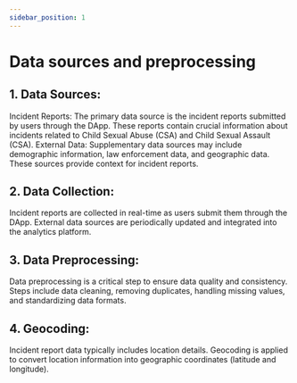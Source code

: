 ```yaml
---
sidebar_position: 1
---
```


# Data sources and preprocessing

## 1. Data Sources:

Incident Reports: The primary data source is the incident reports submitted by users through the DApp. These reports contain crucial information about incidents related to Child Sexual Abuse (CSA) and Child Sexual Assault (CSA).
External Data: Supplementary data sources may include demographic information, law enforcement data, and geographic data. These sources provide context for incident reports.

## 2. Data Collection:

Incident reports are collected in real-time as users submit them through the DApp.
External data sources are periodically updated and integrated into the analytics platform.

## 3. Data Preprocessing:

Data preprocessing is a critical step to ensure data quality and consistency.
Steps include data cleaning, removing duplicates, handling missing values, and standardizing data formats.

## 4. Geocoding:

Incident report data typically includes location details. Geocoding is applied to convert location information into geographic coordinates (latitude and longitude).
